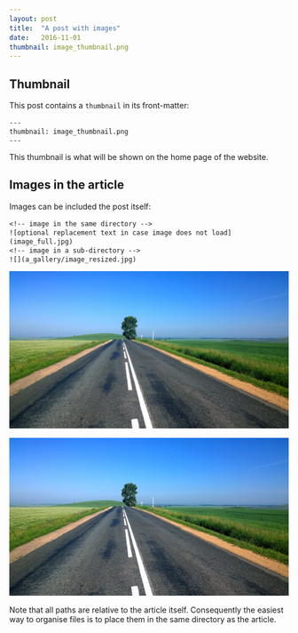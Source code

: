 ```yaml
---
layout: post
title:  "A post with images"
date:   2016-11-01
thumbnail: image_thumbnail.png
---
```


## Thumbnail

This post contains a `thumbnail` in its front-matter:

```
---
thumbnail: image_thumbnail.png
---
```

This thumbnail is what will be shown on the home page of the website.

## Images in the article

Images can be included the post itself:

```
<!-- image in the same directory -->
![optional replacement text in case image does not load](image_full.jpg)
<!-- image in a sub-directory -->
![](a_gallery/image_resized.jpg)
```

![replacement text in case image does not load](image_full.jpg)

![](subdirectory/image_resized.jpg)

Note that all paths are relative to the article itself. Consequently the easiest
way to organise files is to place them in the same directory as the article.
